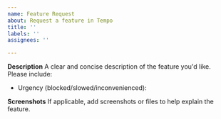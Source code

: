 ```yaml
---
name: Feature Request
about: Request a feature in Tempo
title: ''
labels: ''
assignees: ''

---
```


**Description**
A clear and concise description of the feature you'd like.
Please include:
 - Urgency (blocked/slowed/inconvenienced):

**Screenshots**
If applicable, add screenshots or files to help explain the feature.
